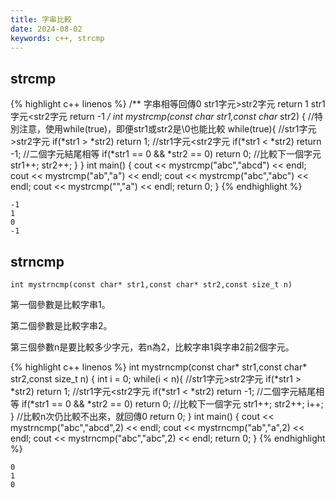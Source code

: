 ```yaml
---
title: 字串比較
date: 2024-08-02
keywords: c++, strcmp 
---
```


## strcmp

{% highlight c++ linenos %}
/**
 字串相等回傳0
 str1字元>str2字元 return 1
 str1字元<str2字元 return -1
 **/
int mystrcmp(const char* str1,const char* str2) {
  //特別注意，使用while(true)，即便str1或str2是\0也能比較
  while(true){
    //str1字元>str2字元
    if(*str1 > *str2) return 1;
    //str1字元<str2字元
    if(*str1 < *str2) return -1;
    //二個字元結尾相等
    if(*str1 == 0 && *str2 == 0) return 0;
    //比較下一個字元
    str1++;
    str2++;
  }
}
int main() {
  cout << mystrcmp("abc","abcd") << endl;
  cout << mystrcmp("ab","a") << endl;
  cout << mystrcmp("abc","abc") << endl;
  cout << mystrcmp("","a") << endl;
  return 0;
}
{% endhighlight %}

```
-1
1
0
-1
```

## strncmp

```
int mystrncmp(const char* str1,const char* str2,const size_t n)
```

第一個參數是比較字串1。

第二個參數是比較字串2。

第三個參數n是要比較多少字元，若n為2，比較字串1與字串2前2個字元。

{% highlight c++ linenos %}
int mystrncmp(const char* str1,const char* str2,const size_t n) {
  int i = 0;
  while(i < n){
    //str1字元>str2字元
    if(*str1 > *str2) return 1;
    //str1字元<str2字元
    if(*str1 < *str2) return -1;
    //二個字元結尾相等
    if(*str1 == 0 && *str2 == 0) return 0;
    //比較下一個字元
    str1++;
    str2++;
    i++;
  }
  //比較n次仍比較不出來，就回傳0
  return 0;
}
int main() {
  cout << mystrncmp("abc","abcd",2) << endl;
  cout << mystrncmp("ab","a",2) << endl;
  cout << mystrncmp("abc","abc",2) << endl;
  return 0;
}
{% endhighlight %}

```
0
1
0
```